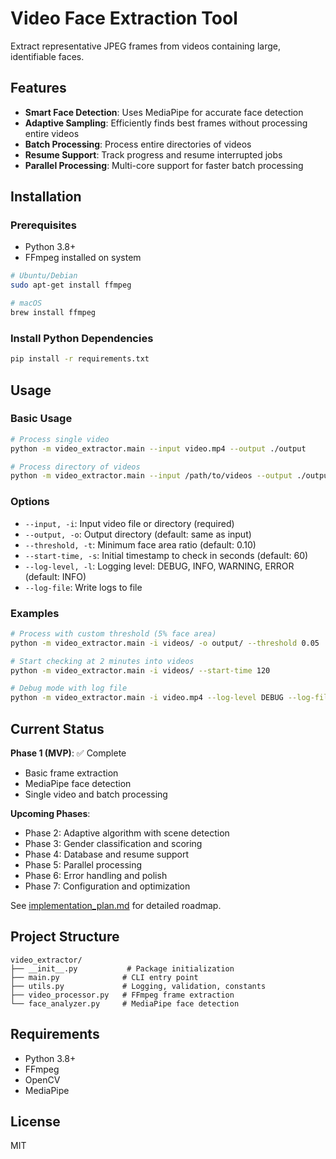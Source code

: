 # Video Face Extraction Tool

Extract representative JPEG frames from videos containing large, identifiable faces.

## Features

- **Smart Face Detection**: Uses MediaPipe for accurate face detection
- **Adaptive Sampling**: Efficiently finds best frames without processing entire videos
- **Batch Processing**: Process entire directories of videos
- **Resume Support**: Track progress and resume interrupted jobs
- **Parallel Processing**: Multi-core support for faster batch processing

## Installation

### Prerequisites

- Python 3.8+
- FFmpeg installed on system

```bash
# Ubuntu/Debian
sudo apt-get install ffmpeg

# macOS
brew install ffmpeg
```

### Install Python Dependencies

```bash
pip install -r requirements.txt
```

## Usage

### Basic Usage

```bash
# Process single video
python -m video_extractor.main --input video.mp4 --output ./output

# Process directory of videos
python -m video_extractor.main --input /path/to/videos --output ./output
```

### Options

- `--input, -i`: Input video file or directory (required)
- `--output, -o`: Output directory (default: same as input)
- `--threshold, -t`: Minimum face area ratio (default: 0.10)
- `--start-time, -s`: Initial timestamp to check in seconds (default: 60)
- `--log-level, -l`: Logging level: DEBUG, INFO, WARNING, ERROR (default: INFO)
- `--log-file`: Write logs to file

### Examples

```bash
# Process with custom threshold (5% face area)
python -m video_extractor.main -i videos/ -o output/ --threshold 0.05

# Start checking at 2 minutes into videos
python -m video_extractor.main -i videos/ --start-time 120

# Debug mode with log file
python -m video_extractor.main -i video.mp4 --log-level DEBUG --log-file debug.log
```

## Current Status

**Phase 1 (MVP)**: ✅ Complete
- Basic frame extraction
- MediaPipe face detection
- Single video and batch processing

**Upcoming Phases**:
- Phase 2: Adaptive algorithm with scene detection
- Phase 3: Gender classification and scoring
- Phase 4: Database and resume support
- Phase 5: Parallel processing
- Phase 6: Error handling and polish
- Phase 7: Configuration and optimization

See [implementation_plan.md](implementation_plan.md) for detailed roadmap.

## Project Structure

```
video_extractor/
├── __init__.py           # Package initialization
├── main.py              # CLI entry point
├── utils.py             # Logging, validation, constants
├── video_processor.py   # FFmpeg frame extraction
└── face_analyzer.py     # MediaPipe face detection
```

## Requirements

- Python 3.8+
- FFmpeg
- OpenCV
- MediaPipe

## License

MIT
